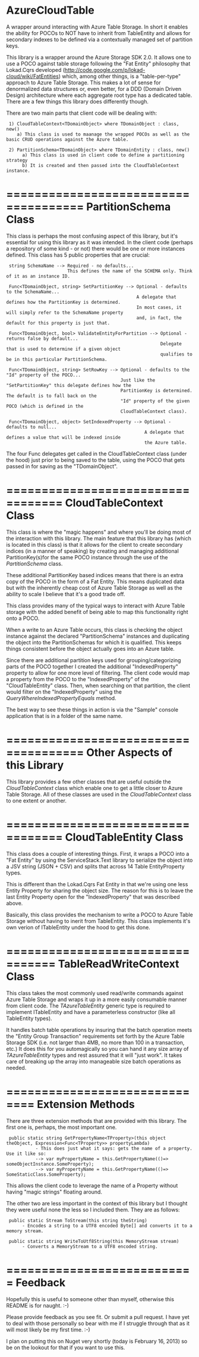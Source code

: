 AzureCloudTable
===============

A wrapper around interacting with Azure Table Storage. In short it enables the ability for POCOs to NOT have to inherit from TableEntity and allows for secondary indexes to be defined via a contextually managed set of partition keys.

This library is a wrapper around the Azure Storage SDK 2.0. It allows one to use a POCO against table storage following the "Fat Entity" philosophy that Lokad.Cqrs developed (http://code.google.com/p/lokad-cloud/wiki/FatEntities) which, among other things, is a "table-per-type" approach to Azure Table Storage. This makes a lot of sense for denormalized data structures or, even better, for a DDD (Domain Driven Design) architecture where each aggregate root type has a dedicated table. There are a few things this library does differently though.

There are two main parts that client code will be dealing with:

     1) CloudTableContext<TDomainObject> where TDomainObject : class, new()
        a) This class is used to maanage the wrapped POCOs as well as the basic CRUD operations against the Azure table.
        
     2) PartitionSchema<TDomainObject> where TDomainEntity : class, new()
          a) This class is used in client code to define a partitioning strategy
          b) It is created and then passed into the CloudTableContext instance.

=====================================
PartitionSchema<TDomainObject> Class
=====================================

This class is perhaps the most confusing aspect of this library, but it's essential for using this library as it was intended. In the client code (perhaps a repository of some kind - or not) there would be one or more instances defined. This class has 5 public properties that are crucial:
     
     string SchemaName --> Required - no defaults...
                           This defines the name of the SCHEMA only. Think of it as an instance ID.
     
     Func<TDomainObject, string> SetPartitionKey --> Optional - defaults to the SchemaName...
                                                     A delegate that defines how the PartitionKey is determined.
                                                     In most cases, it will simply refer to the SchemaName property
                                                     and, in fact, the default for this property is just that.
                                                     
     Func<TDomainObject, bool> ValidateEntityForPartition --> Optional - returns false by default...
                                                              Delegate that is used to determine if a given object
                                                              qualifies to be in this particular PartitionSchema.
                                                              
     Func<TDomainObject, string> SetRowKey --> Optional - defaults to the "Id" property of the POCO...
                                               Just like the "SetPartitionKey" this delegate defines how the 
                                               PartitionKey is determined. The default is to fall back on the 
                                               "Id" property of the given POCO (which is defined in the
                                               CloudTableContext class).
                                               
     Func<TDomainObject, object> SetIndexedProperty --> Optional - defaults to null...
                                                        A delegate that defines a value that will be indexed inside
                                                        the Azure table.
                                                        
The four Func delegates get called in the CloudTableContext class (under the hood) just prior to being saved to the table, using the POCO that gets passed in for saving as the "TDomainObject".

==================================
CloudTableContext<TDomainEntity> Class
==================================
This class is where the "magic happens" and where you'll be doing most of the interaction with this library. The main feature that this library has (which is located in this class) is that it allows for the client to create secondary indices (in a manner of speaking) by creating and managing additional PartitionKey(s)for the same POCO instance through the use of the *PartitionSchema* class. 

These additional PartitionKey based indices means that there is an extra copy of the POCO in the form of a Fat Entity. This means duplicated data but with the inherently cheap cost of Azure Table Storage as well as the ability to scale I believe that it's a good trade off. 

This class provides many of the typical ways to interact with Azure Table storage with the added benefit of being able to map this functionality right onto a POCO. 

When a write to an Azure Table occurs, this class is checking the object instance against the declared "PartitionSchema" instances and duplicating the object into the PartitionSchemas for which it is qualified. This keeps things consistent before the object actually goes into an Azure table. 

Since there are additional partition keys used for grouping/categorizing parts of the POCO together I created the additional "IndexedProperty" property to allow for one more level of filtering. The client code would map a property from the POCO to the "IndexedProperty" of the "CloudTableEntity<TDomainObject>" class. Then, when searching on that partition, the client would filter on the "IndexedProperty" using the *QueryWhereIndexedPropertyEquals* method.

The best way to see these things in action is via the "Sample" console application that is in a folder of the same name.

=====================================
Other Aspects of this Library
=====================================
This library provides a few other classes that are useful outside the *CloudTableContext* class which enable one to get a little closer to Azure Table Storage. All of these classes are used in the *CloudTableContext* class to one extent or another.

==================================
CloudTableEntity<TDomainObject> Class
==================================
This class does a couple of interesting things. First, it wraps a POCO into a "Fat Entity" by using the ServiceStack.Text library to serialize the object into a JSV string (JSON + CSV) and splits that across 14 Table EntityProperty types. 

This is different than the Lokad.Cqrs Fat Entity in that we're using one less Entity Property for sharing the object size. The reason for this is to leave the last Entity Property open for the "IndexedProperty" that was described above.

Basically, this class provides the mechanism to write a POCO to Azure Table Storage without having to inerit from TableEntity. This class implements it's own verion of ITableEntity under the hood to get this done.

=================================
TableReadWriteContext<TAzureTableEntity> Class
=================================
This class takes the most commonly used read/write commands against Azure Table Storage and wraps it up in a more easily consumable manner from client code. The *TAzureTableEntity* generic type is required to implement ITableEntity and have a parameterless constructor (like all TableEntity types). 

It handles batch table operations by insuring that the batch operation meets the "Entity Group Transaction" requirements set forth by the Azure Table Storage SDK (i.e. not larger than 4MB, no more than 100 in a transaction, etc.) It does this for you automagically so you can hand it any size array of *TAzureTableEntity* types and rest assured that it will "just work". It takes care of breaking up the array into manageable size batch operations as needed. 

==============================
Extension Methods
==============================
There are three extension methods that are provided with this library. The first one is, perhaps, the most important one.

     public static string GetPropertyName<TProperty>(this object theObject, Expression<Func<TProperty>> propertyLambda)
               - This does just what it says: gets the name of a property. Use it like so:
               --> var myPropertyName = this.GetPropertyName(()=> someObjectInstance.SomeProperty);
               --> var myPropertyName = this.GetPropertyName(()=> SomeStaticClass.SomeProperty);
               
This allows the client code to leverage the name of a Property without having "magic strings" floating around.

The other two are less important in the context of this library but I thought they were useful none the less so I included them. They are as follows:

     public static Stream ToStream(this string theString)
          - Encodes a string to a UTF8 encoded Byte[] and converts it to a memory stream.
     
     public static string WriteToUtf8String(this MemoryStream stream)
          - Converts a MemoryStream to a UTF8 encoded string.
          
          
===========================
Feedback
===========================
Hopefully this is useful to someone other than myself, otherwise this README is for naught. :-)

Please provide feedback as you see fit. Or submit a pull request. I have yet to deal with those personally so bear with me if I struggle through that as it will most likely be my first time. :-)
               
I plan on putting this on Nuget very shortly (today is February 16, 2013) so be on the lookout for that if you want to use this.




